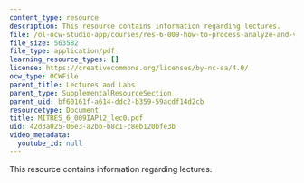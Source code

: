 ```yaml
---
content_type: resource
description: This resource contains information regarding lectures.
file: /ol-ocw-studio-app/courses/res-6-009-how-to-process-analyze-and-visualize-data-january-iap-2012/42d3a02506e3a2bbb8c1c8eb120bfe3b_MITRES_6_009IAP12_lec0.pdf
file_size: 563582
file_type: application/pdf
learning_resource_types: []
license: https://creativecommons.org/licenses/by-nc-sa/4.0/
ocw_type: OCWFile
parent_title: Lectures and Labs
parent_type: SupplementalResourceSection
parent_uid: bf60161f-a614-ddc2-b359-59acdf14d2cb
resourcetype: Document
title: MITRES_6_009IAP12_lec0.pdf
uid: 42d3a025-06e3-a2bb-b8c1-c8eb120bfe3b
video_metadata:
  youtube_id: null
---
```

This resource contains information regarding lectures.
